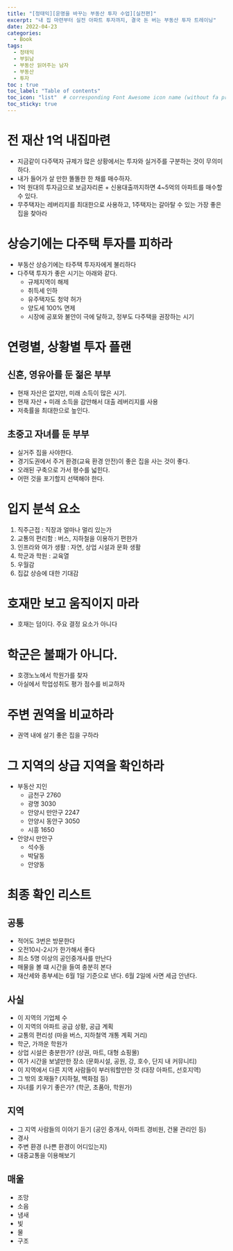 ```yaml
---
title: "[정태익][운명을 바꾸는 부동산 투자 수업][실전편]"
excerpt: "내 집 마련부터 실전 아파트 투자까지, 결국 돈 버는 부동산 투자 트레이닝"
date: 2022-04-23
categories:
  - Book
tags:
  - 정태익
  - 부읽남
  - 부동산 읽어주는 남자
  - 부동산
  - 투자
toc : true
toc_label: "Table of contents"
toc_icon: "list"  # corresponding Font Awesome icon name (without fa prefix)
toc_sticky: true
---
```


# 전 재산 1억 내집마련

- 지금같이 다주택자 규제가 많은 상황에서는 투자와 실거주를 구분하는 것이 무의미하다.
- 내가 들어가 살 만한 똘똘한 한 채를 매수하자.
- 1억 원대의 투자금으로 보금자리론 + 신용대출까지하면 4~5억의 아파트를 매수할 수 있다.
- 무주택자는 레버리지를 최대한으로 사용하고, 1주택자는 갈아탈 수 있는 가장 좋은 집을 찾아라  

# 상승기에는 다주택 투자를 피하라

- 부동산 상승기에는 타주택 투자자에게 불리하다
- 다주택 투자가 좋은 시기는 아래와 같다.
  - 규제지역이 해제
  - 취득세 인하
  - 유주택자도 청약 허가
  - 양도세 100% 면제
  - 시장에 공포와 불안이 극에 달하고, 정부도 다주택을 권장하는 시기

# 연령별, 상황별 투자 플랜

## 신혼, 영유아를 둔 젊은 부부

- 현재 자산은 없지만, 미래 소득이 많은 시기.
- 현재 자산 + 미래 소득을 감안해서 대출 레버리지를 사용
- 저축률을 최대한으로 높인다.
  
## 초중고 자녀를 둔 부부

- 실거주 집을 사야한다.
- 경기도권에서 주거 환경(교육 환경 안전)이 좋은 집을 사는 것이 좋다.
- 오래된 구축으로 가서 평수를 넓힌다.
- 어떤 것을 포기할지 선택해야 한다.

# 입지 분석 요소

1. 직주근접 : 직장과 얼마나 멀리 있는가
2. 교통의 편리함 : 버스, 지하철을 이용하기 편한가
3. 인프라와 여가 생활 : 자연, 상업 시설과 문화 생활
4. 학군과 학원 : 교육열
5. 우월감
6. 집값 상승에 대한 기대감

# 호재만 보고 움직이지 마라
- 호재는 덤이다. 주요 결정 요소가 아니다

# 학군은 불패가 아니다.

- 호갱노노에서 학원가를 찾자
- 아실에서 학업성취도 평가 점수를 비교하자

# 주변 권역을 비교하라

- 권역 내에 살기 좋은 집을 구하라

# 그 지역의 상급 지역을 확인하라

- 부동산 지인
  - 금천구 2760
  - 광명 3030
  - 안양시 만안구 2247
  - 안양시 동안구 3050
  - 시흥 1650
- 안양시 만안구
  - 석수동
  - 박달동
  - 안양동
# 최종 확인 리스트

## 공통

- 적어도 3번은 방문한다
- 오전10시-2시가 한가해서 좋다
- 최소 5명 이상의 공인중개사를 만난다
- 매물을 볼 떄 시간을 들여 충분히 본다
- 재산세와 종부세는 6월 1일 기준으로 낸다. 6월 2일에 사면 세금 안낸다.


## 사실 

- 이 지역의 기업체 수
- 이 지역의 아파트 공급 상황, 공급 계획
- 교통의 편리성 (마을 버스, 지하철역 개통 계획 거리)
- 학군, 가까운 학원가
- 상업 시설은 충분한가? (상권, 마트,  대형 쇼핑몰)
- 여가 시간을 보낼만한 장소 (문화시설, 공원, 강, 호수, 단지 내 커뮤니티)
- 이 지역에서 다른 지역 사람들이 부러워할만한 것 (대장 아파트, 선호지역)
- 그 밖의 호재들? (지하철, 백화점 등)
- 자녀를 키우기 좋은가? (학군, 초품아, 학원가)

## 지역

- 그 지역 사람들의 이야기 듣기 (공인 중개사, 아파트 경비원, 건물 관리인 등)
- 경사
- 주변 환경 (나쁜 환경이 어디있는지)
- 대중교통을 이용해보기

## 매울

- 조망
- 소음
- 냄새
- 빛
- 물
- 구조
